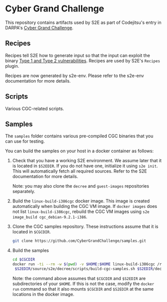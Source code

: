 Cyber Grand Challenge
=====================

This repository contains artifacts used by S2E as part of Codejitsu's entry in DARPA's [Cyber Grand
Challenge](https://cybergrandchallenge.com).

Recipes
-------

Recipes tell S2E how to generate input so that the input can exploit the binary
[Type 1 and Type 2 vulnerabilities](https://github.com/CyberGrandChallenge/cgc-release-documentation/blob/master/walk-throughs/understanding-cfe-povs.md).
Recipes are used by S2E's ``Recipes`` plugin.

Recipes are now generated by s2e-env. Please refer to the s2e-env documentation for more details.

Scripts
-------

Various CGC-related scripts.


Samples
-------

The `samples` folder contains various pre-compiled CGC binaries that you can use for testing.

You can build the samples on your host in a docker container as follows:

1. Check that you have a working S2E environment. We assume later that it is
   located in ``$S2EDIR``. If you do not have one, initialize it using ``s2e init``.
   This will automatically fetch all required sources. Refer to the S2E
   documentation for more details.

   Note: you may also clone the ``decree`` and ``guest-images`` repositories
   separately.


2. Build the ``linux-build-i386cgc`` docker image. This image is created
   automatically when building the CGC VM image.
   If ``docker images`` does not list ``linux-build-i386cgc``, rebuild
   the CGC VM images using ``s2e image_build cgc_debian-9.2.1-i386``.

3. Clone the CGC samples repository. These instructions assume that
   it is located in ``$CGCDIR``.

   ```bash
   git clone https://github.com/CyberGrandChallenge/samples.git
   ```

3. Build the samples

    ```bash
    cd $CGCDIR
    docker run -ti --rm -w $(pwd) -v $HOME:$HOME linux-build-i386cgc /run_as.sh $(id -u) $(id -g) \
     $S2EDIR/source/s2e/decree/scripts/build-cgc-samples.sh $S2EDIR/decree/samples
    ```

    Note: the command above assumes that ``$CGCDIR`` and ``$S2EDIR`` are subdirectories of your ``$HOME``.
    If this is not the case, modify the ``docker run`` command so that it also mounts ``$CGCDIR`` and ``$S2EDIR``
    at the same locations in the docker image.
